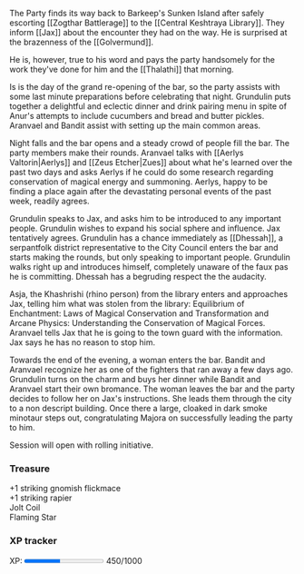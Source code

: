 The Party finds its way back to Barkeep's Sunken Island after safely escorting [[Zogthar Battlerage]] to the [[Central Keshtraya Library]].   They inform [[Jax]] about the encounter they had on the way. He is surprised at the brazenness of the [[Golvermund]].

He is, however, true to his word and pays the party handsomely for the work they've done for him and the [[Thalathi]] that morning.

Is is the day of the grand re-opening of the bar, so the party assists with some last minute preparations before celebrating that night.  Grundulin puts together a delightful and eclectic dinner and drink pairing menu in spite of Anur's attempts to include cucumbers and bread and butter pickles.  Aranvael and Bandit assist with setting up the main common areas.

Night falls and the bar opens and a steady crowd of people fill the bar.  The party members make their rounds.  Aranvael talks with [[Aerlys Valtorin|Aerlys]] and [[Zeus Etcher|Zues]] about what he's learned over the past two days and asks Aerlys if he could do some research regarding conservation of magical energy and summoning.  Aerlys, happy to be finding a place again after the devastating personal events of the past week, readily agrees.

Grundulin speaks to Jax, and asks him to be introduced to any important people.  Grundulin wishes to expand his social sphere and influence.  Jax tentatively agrees. Grundulin has a chance immediately as [[Dhessah]], a serpantfolk district representative to the City Council enters the bar and starts making the rounds, but only speaking to important people.  Grundulin walks right up and introduces himself, completely unaware of the faux pas he is committing.  Dhessah has a begruding respect the the audacity.

Asja, the Khashrishi (rhino person) from the library enters and approaches Jax, telling him what was stolen from the library: Equilibrium of Enchantment: Laws of Magical Conservation and Transformation and Arcane Physics: Understanding the Conservation of Magical Forces. Aranvael tells Jax that he is going to the town guard with the information.  Jax says he has no reason to stop him.

Towards the end of the evening, a woman enters the bar.  Bandit and Aranvael recognize her as one of the fighters that ran away a few days ago.  Grundulin turns on the charm and buys her dinner while Bandit and Aranvael start their own bromance.  The woman leaves the bar and the party decides to follow her on Jax's instructions.  She leads them through the city to a non descript building.  Once there a large, cloaked in dark smoke minotaur steps out, congratulating Majora on successfully leading the party to him.

Session will open with rolling initiative.

### Treasure
+1 striking gnomish flickmace  
+1 striking rapier  
Jolt Coil  
Flaming Star  


### XP tracker

XP: <progress max=1000 value=450> </progress> 450/1000

